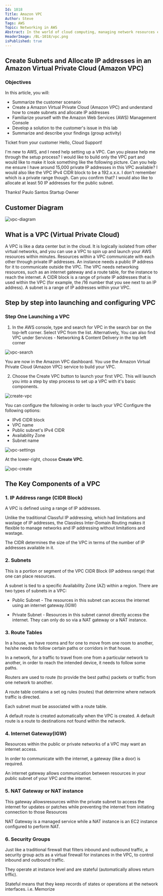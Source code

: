 ```yaml
---
Id: 1018
Title: Amazon VPC
Author: Steve
Tags: AWS
Topic: Networking in AWS
Abstract: In the world of cloud computing, managing network resources efficiently is crucial for ensuring high availability, scalability, and reliability. One such resource in Amazon Web Services (AWS) is the Elastic IP address. Elastic IPs play a vital role in managing public IP addresses for your AWS resources, such as EC2 instances, NAT gateways, and more. This article will provide an in-depth exploration of AWS Elastic IPs, including their features, use cases, benefits, and step-by-step examples.
HeaderImage: /BL-1018/vpc.png
isPublished: true
---
```


## Create Subnets and Allocate IP addresses in an Amazon Virtual Private Cloud (Amazon VPC)

### Objectives
In this article, you will:

* Summarize the customer scenario
* Create a Amazon Virtual Private Cloud (Amazon VPC) and understand how to create subnets and allocate IP addresses
* Familiarize yourself with the Amazon Web Services (AWS) Management Console
* Develop a solution to the customer's issue in this lab
* Summarize and describe your findings (group activity)


Ticket from your customer
Hello, Cloud Support!

I'm new to AWS, and I need help setting up a VPC. Can you please help me through the setup process? I would like to build only the VPC part and would like to make it look something like the following picture. Can you help me ensure  I have around 15,000 private IP addresses in this VPC available?  I would also like the VPC IPv4 CIDR block to be a 192.x.x.x. I don't remember which is a private range though. Can you confirm that? I would also like to allocate at least 50 IP addresses for the public subnet.

Thanks!
Paulo Santos
Startup Owner

## Customer Diagram

![vpc-diagram](/BL-1018/vpc.png)


## What is a VPC (Virtual Private Cloud)
A VPC is like a data center but in the cloud. It is logically isolated from other virtual networks, and you can use a VPC to spin up and launch your AWS resources within minutes.
Resources within a VPC communicate with each other through private IP addresses. An instance needs a public IP address for it to communicate outside the VPC. The VPC needs networking resources, such as an internet gateway and a route table, for the instance to reach the internet.
A CIDR block is a range of private IP addresses that is used within the VPC (for example, the /16 number that you see next to an IP address).
A subnet is a range of IP addresses within your VPC.

## Step by step into launching and configuring VPC

### Step One Launching a VPC

 1. In the AWS console, type and search for VPC in the search bar on the top-left corner. Select VPC from the list. Alternatively, You can also find VPC under Services - Networking & Content Delivery in the top left corner

![vpc-search](/BL-1018/vpc_search.png)


You are now in the Amazon VPC dashboard. You use the Amazon Virtual Private Cloud (Amazon VPC) service to build your VPC.

2. Choose the Create VPC button to launch your first VPC. This will launch you into a step by step process to set up a VPC with it's basic components.

![create-vpc](/BL-1018/create-vpc.png)

You can configure the following in order to lauch your VPC
Configure the following options:

* IPv6 CIDR block
* VPC name
* Public subnet's IPv4 CIDR
* Availability Zone
* Subnet name

![vpc-settings](/BL-1018/vpc-settings.png)

At the lower-right, choose **Create VPC**.  

![vpc-create](/BL-1018/vpc-creation-flow.png)

## The Key Components of a VPC

### 1. IP Address range (CIDR Block)

A VPC is defined using a range of IP addresses.

Unlike the traditional Classful IP addressing, which had limitations and wastage of IP addresses, the Classless Inter-Domain Routing makes it flexible to manage networks and IP addressing without limitations and wastage.

The CIDR determines the size of the VPC in terms of the number of IP addresses available in it.

### 2. Subnets

This is a portion or segment of the VPC CIDR Block (IP address range) that one can place resources.

A subnet is tied to a specific Availability Zone (AZ) within a region.
There are two types of subnets in a VPC:

* Public Subnet - The resources in this subnet can access the internet using an internet gateway.(IGW)


* Private Subnet - Resources in this subnet cannot directly access the internet. They can only do so via a NAT gateway or a NAT instance.

### 3. Route Tables

In a house, we have rooms and for one to move from one room to another, he/she needs to follow certain paths or corridors in that house.

In a network, for a traffic to travel from one from a particular network to another, in order to reach the intended device, it needs to follow some paths.

Routers are used to route (to provide the best paths) packets or traffic from one network to another.

A route table contains a set og rules (routes) that determine where network traffic is directed.

Each subnet must be associated with a route table.

A default route is created automatically when the VPC is created. A default route is a route to destinations not found within the network.

### 4. Internet Gateway(IGW)
Resources within the public or private networks of a VPC may want an internet access.

In order to communicate with the internet, a gateway (like a door) is required.

An internet gateway allows communication between resources in your public subnet of your VPC and the internet.

### 5. NAT Gateway or NAT instance
This gateway allowsresources within the private subnet to access the internet for updates or patches while preventing the internet from initiating connection to those Resources

NAT Gateway is a managed service while a NAT instance is an EC2 instance configured to perform NAT.

### 6. Security Groups
Just like a traditional firewall that filters inbound and outbound traffic, a security group acts as a virtual firewall for instances in the VPC, to control inbound and outbound traffic.

They operate at instance level and are stateful (automatically allows return trffic).

Stateful means that they keep records of states or operations at the network interfaces. i.e. Memorize




